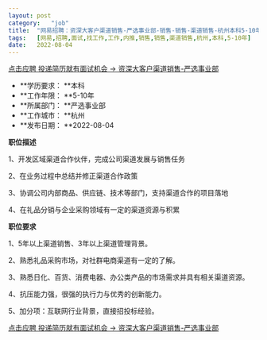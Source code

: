 ```yaml
---
layout:	post
category:	"job"
title:	"网易招聘：资深大客户渠道销售-严选事业部-销售-销售-渠道销售-杭州本科5-10年"
tags:	[网易,招聘,面试,找工作,工作,内推,销售,销售,渠道销售,杭州,本科,5-10年]
date:	2022-08-04
---
```


[点击应聘 投递简历就有面试机会 ->  资深大客户渠道销售-严选事业部](http://mobile.bole.netease.com/bole/boleDetail?id=42095&employeeId=346f03c3cda5f04c&key=all)



- **学历要求： **本科
- **工作年限： **5-10年
- **所属部门： **严选事业部
- **工作城市： **杭州
- **发布日期： **2022-08-04



**职位描述**

1、开发区域渠道合作伙伴，完成公司渠道发展与销售任务

2、在业务过程中总结并修正渠道合作政策

3、协调公司内部商品、供应链、技术等部门，支持渠道合作的项目落地

4、在礼品分销与企业采购领域有一定的渠道资源与积累



**职位要求**

1、5年以上渠道销售、3年以上渠道管理背景。

2、熟悉礼品采购市场，对社群电商渠道有一定的了解。

3、熟悉日化、百货、消费电器、办公类产品的市场需求并具有相关渠道资源。

4、抗压能力强，很强的执行力与优秀的创新能力。

5、加分项：互联网行业背景，直接招投标经验。



[点击应聘 投递简历就有面试机会 ->  资深大客户渠道销售-严选事业部](http://mobile.bole.netease.com/bole/boleDetail?id=42095&employeeId=346f03c3cda5f04c&key=all)